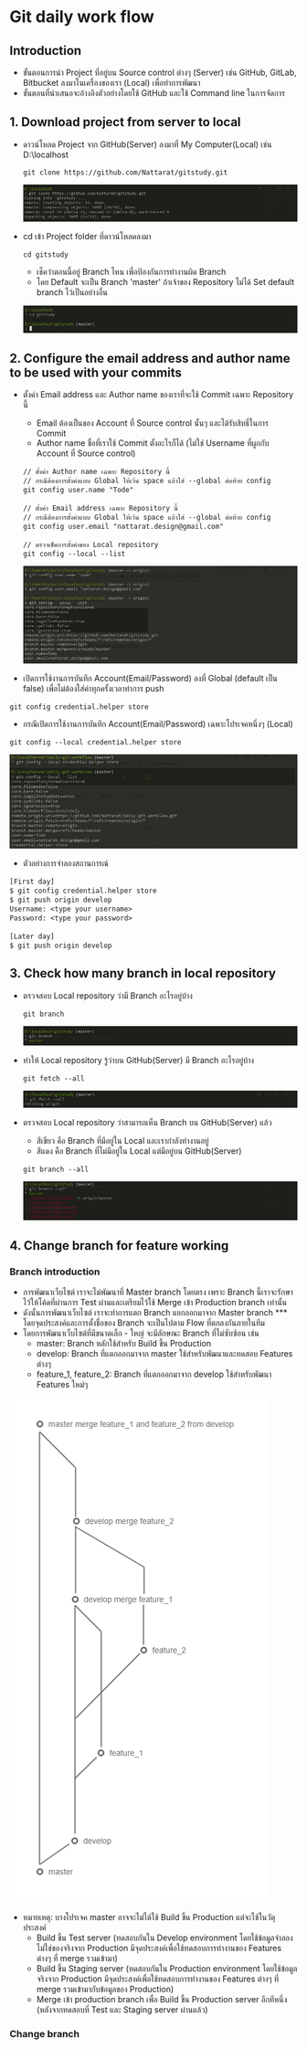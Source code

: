 # Git daily work flow

## Introduction
* ขั้นตอนการนำ Project ที่อยู่บน Source control ต่างๆ (Server) เช่น GitHub, GitLab, Bitbucket ลงมาในเครื่องของเรา (Local) เพื่อทำการพัฒนา
* ขั้นตอนที่นำเสนอจะอ้างอิงตัวอย่างโดยใช้ GitHub และใช้ Command line ในการจัดการ

## 1. Download project from server to local
* ดาวน์โหลด Project จาก GitHub(Server) ลงมาที่ My Computer(Local) เช่น D:\localhost
    ```
    git clone https://github.com/Nattarat/gitstudy.git
    ```

    ![Git Step 1](https://raw.githubusercontent.com/Nattarat/git-flow-steps/master/README-images/git-step-1.jpg)

* cd เข้า Project folder ที่ดาวน์โหลดลงมา
    ```
    cd gitstudy
    ```
    - เช็คว่าตอนนี้อยู่ Branch ไหน เพื่อป้องกันการทำงานผิด Branch
    - โดย Default จะเป็น Branch 'master' ถ้าเจ้าของ Repository ไม่ได้ Set default branch ไว้เป็นอย่างอื่น

    ![Git Step 2](https://raw.githubusercontent.com/Nattarat/git-flow-steps/master/README-images/git-step-2.jpg)

## 2. Configure the email address and author name to be used with your commits
* ตั้งค่า Email address และ Author name ของเราที่จะใช้ Commit เฉพาะ Repository นี้
    - Email ต้องเป็นของ Account ที่ Source control นั้นๆ และได้รับสิทธิ์ในการ Commit
    - Author name ชื่อที่เราใช้ Commit ตั้งอะไรก็ได้ (ไม่ใช่ Username ที่ผูกกับ Account ที่ Source control)
    ```
    // ตั้งค่า Author name เฉพาะ Repository นี้
    // กรณีต้องการตั้งค่าแบบ Global ให้เว้น space แล้วใส่ --global ต่อท้าย config
    git config user.name "Tode"

    // ตั้งค่า Email address เฉพาะ Repository นี้
    // กรณีต้องการตั้งค่าแบบ Global ให้เว้น space แล้วใส่ --global ต่อท้าย config
    git config user.email "nattarat.design@gmail.com"

    // ตรวจเช็คการตั้งค่าของ Local repository
    git config --local --list
    ```

    ![Git Config Step 1](https://raw.githubusercontent.com/Nattarat/git-flow-steps/master/README-images/git-step-config-1.jpg)

* เปิดการใช้งานการบันทึก Account(Email/Password) ลงที่ Global (default เป็น false) เพื่อไม่ต้องใส่ค่าทุกครั้งเวลาทำการ push
```
git config credential.helper store
```
* กรณีเปิดการใช้งานการบันทึก Account(Email/Password) เฉพาะโปรเจคหนึ่งๆ (Local)
```
git config --local credential.helper store
```

![Git Config Step 1](https://raw.githubusercontent.com/Nattarat/git-flow-steps/master/README-images/git-step-config-2.jpg)

* ตัวอย่างการจำลองสถานการณ์
```
[First day]
$ git config credential.helper store
$ git push origin develop
Username: <type your username>
Password: <type your password>

[Later day]
$ git push origin develop
```

## 3. Check how many branch in local repository
* ตรวจสอบ Local repository ว่ามี Branch อะไรอยู่บ้าง
    ```
    git branch
    ```

    ![Git Step 3](https://raw.githubusercontent.com/Nattarat/git-flow-steps/master/README-images/git-step-3.jpg)

* ทำให้ Local repository รู้ว่าบน GitHub(Server) มี Branch อะไรอยู่บ้าง
    ```
    git fetch --all
    ```

    ![Git Step 4](https://raw.githubusercontent.com/Nattarat/git-flow-steps/master/README-images/git-step-4.jpg)

* ตรวจสอบ Local repository ว่าสามารถเห็น Branch บน GitHub(Server) แล้ว
    - สีเขียว คือ Branch ที่มีอยู่ใน Local และเรากำลังทำงานอยู่
    - สีแดง คือ Branch ที่ไม่มีอยู่ใน Local แต่มีอยู่บน GitHub(Server)

    ```
    git branch --all
    ```

    ![Git Step 5](https://raw.githubusercontent.com/Nattarat/git-flow-steps/master/README-images/git-step-5.jpg)

## 4. Change branch for feature working

### Branch introduction
* การพัฒนาเว็บไซต์ เราจะไม่พัฒนาที่ Master branch โดยตรง เพราะ Branch นี้เราจะรักษาไว้ให้โค้ดที่ผ่านการ Test ผ่านและเตรียมไว้ใช้ Merge เข้า Production branch เท่านั้น
* ดังนั้นการพัฒนาเว็บไซต์ เราจะทำการแตก Branch แยกออกมาจาก Master branch *** โดยจุดประสงค์และการตั้งชื่อของ Branch จะเป็นไปตาม Flow ที่ตกลงกันภายในทีม
* โดยการพัฒนาเว็บไซต์ที่มีขนาดเล็ก - ใหญ่ จะมีลักษณะ Branch ที่ไม่ซับซ้อน เช่น
  - master: Branch หลักใช้สำหรับ Build ขึ้น Production
  - develop: Branch ที่แตกออกมาจาก master ใช้สำหรับพัฒนาและทดสอบ Features ต่างๆ
  - feature_1, feature_2: Branch ที่แตกออกมาจาก develop ใช้สำหรับพัฒนา Features ใหม่ๆ

![Git Brabch 1](https://raw.githubusercontent.com/Nattarat/git-flow-steps/master/README-images/git-branch-1.jpg)

* หมายเหตุ: บางโปรเจค master อาจจะไม่ได้ใช้ Build ขึ้น Production แต่จะใช้ในวัตุประสงค์
  - Build ขึ้น Test server (ทดสอบกันใน Develop environment โดยใช้ข้อมูลจำลองไม่ใช่ของจริงจาก Production มีจุดประสงค์เพื่อใช้ทดสอบการทำงานของ Features ต่างๆ ที่ merge รวมเข้ามา)
  - Build ขึ้น Staging server (ทดสอบกันใน Production environment โดยใช้ข้อมูลจริงจาก Production มีจุดประสงค์เพื่อใช้ทดสอบการทำงานของ Features ต่างๆ ที่ merge รวมเข้ามากับข้อมูลของ Production)
  - Merge เข้า production branch เพื่อ Build ขึ้น Production server อีกทีหนึ่ง (หลังจากทดสอบที่ Test และ Staging server ผ่านแล้ว)

### Change branch









